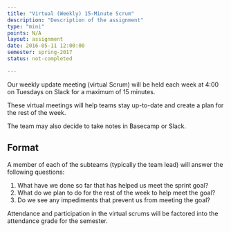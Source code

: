 ```yaml
---
title: "Virtual (Weekly) 15-Minute Scrum"
description: "Description of the assignment"
type: "mini"
points: N/A
layout: assignment
date: 2016-05-11 12:00:00
semester: spring-2017
status: not-completed

---
```


Our weekly update meeting (virtual Scrum) will be held each week at 4:00 on Tuesdays on Slack for a maximum of 15 minutes.

These virtual meetings will help teams stay up-to-date and create a plan for the rest of the week.  

The team may also decide to take notes in Basecamp or Slack.

## Format

A member of each of the subteams (typically the team lead) will answer the following questions:

1.  What have we done so far that has helped us meet the sprint goal?
2.  What do we plan to do for the rest of the week to help meet the goal?
3.  Do we see any impediments that prevent us from meeting the goal?

Attendance and participation in the virtual scrums will be factored into the attendance grade for the semester.
